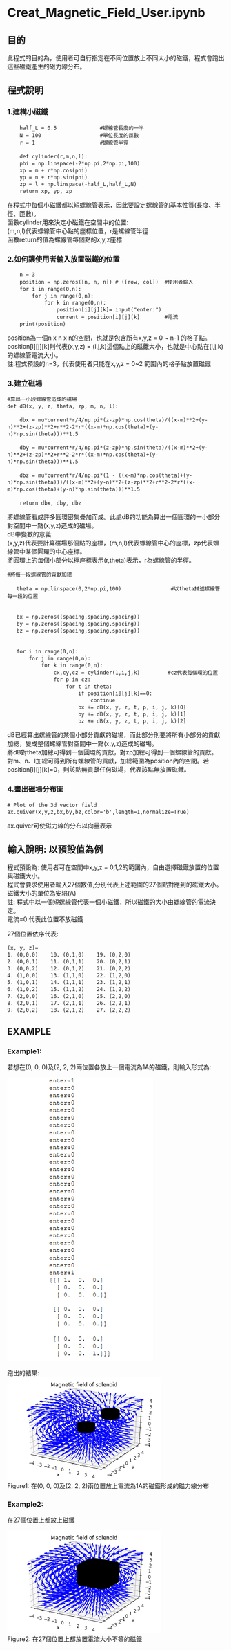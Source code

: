 # Creat_Magnetic_Field_User.ipynb #
## 目的 ##
此程式的目的為，使用者可自行指定在不同位置放上不同大小的磁鐵，程式會跑出這些磁鐵產生的磁力線分布。

## 程式說明 ##
### 1.建構小磁鐵 ###
```
    half_L = 0.5              #螺線管長度的一半
    N = 100                   #單位長度的匝數
    r = 1                     #螺線管半徑   
       
    def cylinder(r,m,n,l):    
    phi = np.linspace(-2*np.pi,2*np.pi,100)
    xp = m + r*np.cos(phi)
    yp = n + r*np.sin(phi)
    zp = l + np.linspace(-half_L,half_L,N)
    return xp, yp, zp
```   
在程式中每個小磁鐵都以短螺線管表示，因此要設定螺線管的基本性質(長度、半徑、匝數)。   
函數cylinder用來決定小磁鐵在空間中的位置:   
(m,n,l)代表螺線管中心點的座標位置，r是螺線管半徑    
函數return的值為螺線管每個點的x,y,z座標   
   
### 2.如何讓使用者輸入放置磁鐵的位置 ###
```
    n = 3
    position = np.zeros([n, n, n]) # ([row, col])  #使用者輸入
    for i in range(0,n):
        for j in range(0,n):
            for k in range(0,n):
                position[i][j][k]= input("enter:")
                current = position[i][j][k]        #電流
    print(position)
```
position為一個n x n x n的空間，也就是包含所有x,y,z = 0 ~ n-1 的格子點。   
position[i][j][k]則代表(x,y,z) = (i,j,k)這個點上的磁鐵大小，也就是中心點在(i,j,k)的螺線管電流大小。  
註:程式預設的n=3，代表使用者只能在x,y,z = 0~2 範圍內的格子點放置磁鐵   
   
### 3.建立磁場 ###   
```
#算出一小段螺線管造成的磁場
def dB(x, y, z, theta, zp, m, n, l):
    
    dbx = mu*current*r/4/np.pi*(z-zp)*np.cos(theta)/((x-m)**2+(y-n)**2+(z-zp)**2+r**2-2*r*((x-m)*np.cos(theta)+(y-    n)*np.sin(theta)))**1.5

    dby = mu*current*r/4/np.pi*(z-zp)*np.sin(theta)/((x-m)**2+(y-n)**2+(z-zp)**2+r**2-2*r*((x-m)*np.cos(theta)+(y-n)*np.sin(theta)))**1.5

    dbz = mu*current*r/4/np.pi*(1 - ((x-m)*np.cos(theta)+(y-n)*np.sin(theta)))/((x-m)**2+(y-n)**2+(z-zp)**2+r**2-2*r*((x-m)*np.cos(theta)+(y-n)*np.sin(theta)))**1.5
    
    return dbx, dby, dbz
```   
將螺線管看成許多圓環密集疊加而成。此處dB的功能為算出一個圓環的一小部分對空間中一點(x,y,z)造成的磁場。  
dB中變數的意義:   
(x,y,z)代表要計算磁場那個點的座標，(m,n,l)代表螺線管中心的座標，zp代表螺線管中某個圓環的中心座標。   
將圓環上的每個小部分以極座標表示(r,theta)表示，r為螺線管的半徑。   
   
```   
#將每一段螺線管的貢獻加總 

   theta = np.linspace(0,2*np.pi,100)                #以theta描述螺線管每一段的位置


   bx = np.zeros((spacing,spacing,spacing))          
   by = np.zeros((spacing,spacing,spacing))
   bz = np.zeros((spacing,spacing,spacing))


   for i in range(0,n):
       for j in range(0,n):
           for k in range(0,n):
               cx,cy,cz = cylinder(1,i,j,k)         #cz代表每個環的位置
               for p in cz:
                   for t in theta:
                       if position[i][j][k]==0:
                           continue
                       bx += dB(x, y, z, t, p, i, j, k)[0]
                       by += dB(x, y, z, t, p, i, j, k)[1]
                       bz += dB(x, y, z, t, p, i, j, k)[2]
```   
dB已經算出螺線管的某個小部分貢獻的磁場，而此部分則要將所有小部分的貢獻加總，變成整個螺線管對空間中一點(x,y,z)造成的磁場。   
將dB對theta加總可得到一個圓環的貢獻，對zp加總可得到一個螺線管的貢獻。   
對m、n、l加總可得到所有螺線管的貢獻，加總範圍為position內的空間。若position[i][j][k]=0，則該點無貢獻任何磁場，代表該點無放置磁鐵。 
   
### 4.畫出磁場分布圖 ###
``` 
# Plot of the 3d vector field
ax.quiver(x,y,z,bx,by,bz,color='b',length=1,normalize=True)
``` 
ax.quiver可使磁力線的分布以向量表示   
   
## 輸入說明: 以預設值為例 ##   
程式預設為: 使用者可在空間中x,y,z = 0,1,2的範圍內，自由選擇磁鐵放置的位置與磁鐵大小。   
程式會要求使用者輸入27個數值,分別代表上述範圍的27個點對應到的磁鐵大小。   
磁鐵大小的單位為安培(A)   
註: 程式中以一個短螺線管代表一個小磁鐵，所以磁鐵的大小由螺線管的電流決定。   
    電流=0 代表此位置不放磁鐵

27個位置依序代表:   
```
(x, y, z)=   
1. (0,0,0)    10. (0,1,0)    19. (0,2,0)   
2. (0,0,1)    11. (0,1,1)    20. (0,2,1)   
3. (0,0,2)    12. (0,1,2)    21. (0,2,2)   
4. (1,0,0)    13. (1,1,0)    22. (1,2,0)   
5. (1,0,1)    14. (1,1,1)    23. (1,2,1)   
6. (1,0,2)    15. (1,1,2)    24. (1,2,2)   
7. (2,0,0)    16. (2,1,0)    25. (2,2,0)   
8. (2,0,1)    17. (2,1,1)    26. (2,2,1)   
9. (2,0,2)    18. (2,1,2)    27. (2,2,2)   
```

## EXAMPLE ##  
### Example1: ###
若想在(0, 0, 0)及(2, 2, 2)兩位置各放上一個電流為1A的磁鐵，則輸入形式為:   
      
![Alt text](https://raw.githubusercontent.com/ShihPingLai/Group-9/master/B_Field/%E8%BC%B8%E5%85%A5%E8%AA%AA%E6%98%8E.png "figure1")   
   
跑出的結果:    
![Alt text](https://raw.githubusercontent.com/ShihPingLai/Group-9/master/B_Field/figure1.png "figure1")   
Figure1: 在(0, 0, 0)及(2, 2, 2)兩位置放上電流為1A的磁鐵形成的磁力線分布  
   
### Example2: ###
在27個位置上都放上磁鐵   
   
![Alt text](https://raw.githubusercontent.com/ShihPingLai/Group-9/master/B_Field/figure2.png "figure2")     
Figure2: 在27個位置上都放置電流大小不等的磁鐵   


